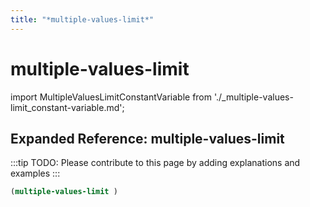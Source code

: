 ```yaml
---
title: "*multiple-values-limit*"
---
```


# multiple-values-limit

import MultipleValuesLimitConstantVariable from './_multiple-values-limit_constant-variable.md';

<MultipleValuesLimitConstantVariable />

## Expanded Reference: multiple-values-limit

:::tip
TODO: Please contribute to this page by adding explanations and examples
:::

```lisp
(multiple-values-limit )
```
